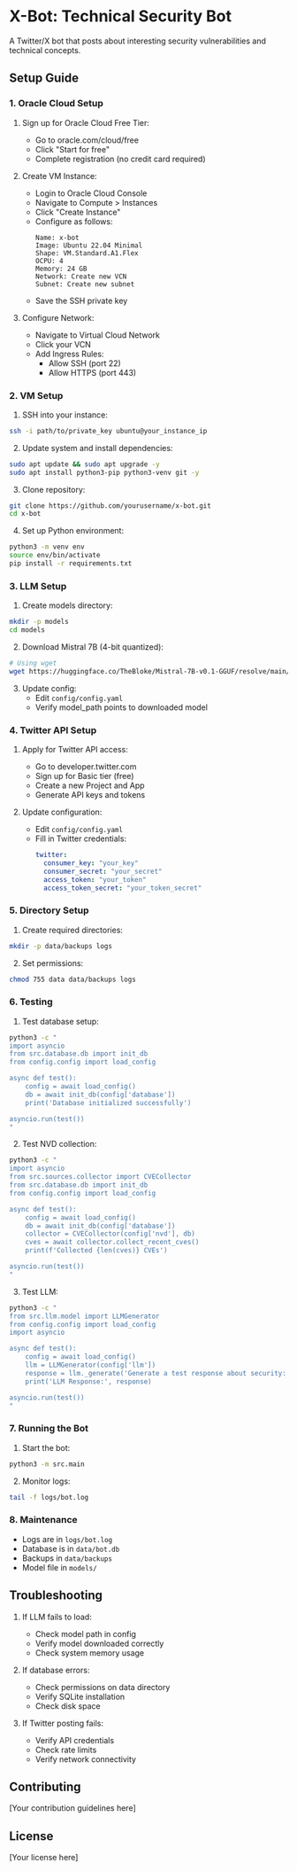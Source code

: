 # X-Bot: Technical Security Bot

A Twitter/X bot that posts about interesting security vulnerabilities and technical concepts.

## Setup Guide

### 1. Oracle Cloud Setup

1. Sign up for Oracle Cloud Free Tier:
   - Go to oracle.com/cloud/free
   - Click "Start for free"
   - Complete registration (no credit card required)

2. Create VM Instance:
   - Login to Oracle Cloud Console
   - Navigate to Compute > Instances
   - Click "Create Instance"
   - Configure as follows:
     ```
     Name: x-bot
     Image: Ubuntu 22.04 Minimal
     Shape: VM.Standard.A1.Flex
     OCPU: 4
     Memory: 24 GB
     Network: Create new VCN
     Subnet: Create new subnet
     ```
   - Save the SSH private key

3. Configure Network:
   - Navigate to Virtual Cloud Network
   - Click your VCN
   - Add Ingress Rules:
     - Allow SSH (port 22)
     - Allow HTTPS (port 443)

### 2. VM Setup

1. SSH into your instance:
```bash
ssh -i path/to/private_key ubuntu@your_instance_ip
```

2. Update system and install dependencies:
```bash
sudo apt update && sudo apt upgrade -y
sudo apt install python3-pip python3-venv git -y
```

3. Clone repository:
```bash
git clone https://github.com/yourusername/x-bot.git
cd x-bot
```

4. Set up Python environment:
```bash
python3 -m venv env
source env/bin/activate
pip install -r requirements.txt
```

### 3. LLM Setup

1. Create models directory:
```bash
mkdir -p models
cd models
```

2. Download Mistral 7B (4-bit quantized):
```bash
# Using wget
wget https://huggingface.co/TheBloke/Mistral-7B-v0.1-GGUF/resolve/main/mistral-7b-v0.1.Q4_K_M.gguf
```

3. Update config:
   - Edit `config/config.yaml`
   - Verify model_path points to downloaded model

### 4. Twitter API Setup

1. Apply for Twitter API access:
   - Go to developer.twitter.com
   - Sign up for Basic tier (free)
   - Create a new Project and App
   - Generate API keys and tokens

2. Update configuration:
   - Edit `config/config.yaml`
   - Fill in Twitter credentials:
     ```yaml
     twitter:
       consumer_key: "your_key"
       consumer_secret: "your_secret"
       access_token: "your_token"
       access_token_secret: "your_token_secret"
     ```

### 5. Directory Setup

1. Create required directories:
```bash
mkdir -p data/backups logs
```

2. Set permissions:
```bash
chmod 755 data data/backups logs
```

### 6. Testing

1. Test database setup:
```bash
python3 -c "
import asyncio
from src.database.db import init_db
from config.config import load_config

async def test():
    config = await load_config()
    db = await init_db(config['database'])
    print('Database initialized successfully')

asyncio.run(test())
"
```

2. Test NVD collection:
```bash
python3 -c "
import asyncio
from src.sources.collector import CVECollector
from src.database.db import init_db
from config.config import load_config

async def test():
    config = await load_config()
    db = await init_db(config['database'])
    collector = CVECollector(config['nvd'], db)
    cves = await collector.collect_recent_cves()
    print(f'Collected {len(cves)} CVEs')

asyncio.run(test())
"
```

3. Test LLM:
```bash
python3 -c "
from src.llm.model import LLMGenerator
from config.config import load_config
import asyncio

async def test():
    config = await load_config()
    llm = LLMGenerator(config['llm'])
    response = llm._generate('Generate a test response about security:', max_tokens=100)
    print('LLM Response:', response)

asyncio.run(test())
"
```

### 7. Running the Bot

1. Start the bot:
```bash
python3 -m src.main
```

2. Monitor logs:
```bash
tail -f logs/bot.log
```

### 8. Maintenance

- Logs are in `logs/bot.log`
- Database is in `data/bot.db`
- Backups in `data/backups`
- Model file in `models/`

## Troubleshooting

1. If LLM fails to load:
   - Check model path in config
   - Verify model downloaded correctly
   - Check system memory usage

2. If database errors:
   - Check permissions on data directory
   - Verify SQLite installation
   - Check disk space

3. If Twitter posting fails:
   - Verify API credentials
   - Check rate limits
   - Verify network connectivity

## Contributing

[Your contribution guidelines here]

## License

[Your license here] 
